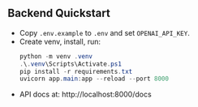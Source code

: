 ## Backend Quickstart

- Copy `.env.example` to `.env` and set `OPENAI_API_KEY`.
- Create venv, install, run:
  ```powershell
  python -m venv .venv
  .\.venv\Scripts\Activate.ps1
  pip install -r requirements.txt
  uvicorn app.main:app --reload --port 8000
  ```
- API docs at: http://localhost:8000/docs 
